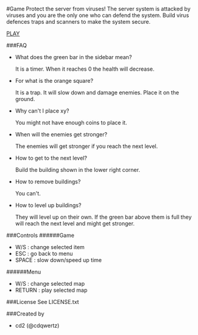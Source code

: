 #Game
Protect the server from viruses!
The server system is attacked by viruses and you are the only one who can defend the system.
Build virus defences traps and scanners to make the system secure. 

[PLAY](https://cdqwertz.github.io/game-off-2016/)

###FAQ
- What does the green bar in the sidebar mean?

	It is a timer. When it reaches 0 the health will decrease.

- For what is the orange square?

	It is a trap. It will slow down and damage enemies. Place it on the ground.

- Why can't I place xy?

	You might not have enough coins to place it.

- When will the enemies get stronger?

	The enemies will get stronger if you reach the next level.

- How to get to the next level?

	Build the building shown in the lower right corner.
	
- How to remove buildings?

	You can't.
	
- How to level up buildings?

	They will level up on their own. If the green bar above them is full they will reach the next level and might get stronger.

###Controls
######Game
- W/S : change selected item
- ESC : go back to menu
- SPACE : slow down/speed up time

######Menu
- W/S : change selected map
- RETURN : play selected map

###License
See LICENSE.txt

###Created by
* cd2 (@cdqwertz)

